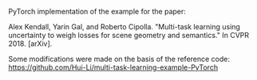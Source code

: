 PyTorch implementation of the example for the paper:

Alex Kendall, Yarin Gal, and Roberto Cipolla. "Multi-task learning using uncertainty to weigh losses for scene geometry and semantics." In CVPR 2018. [arXiv].

Some modifications were made on the basis of the reference code: https://github.com/Hui-Li/multi-task-learning-example-PyTorch
